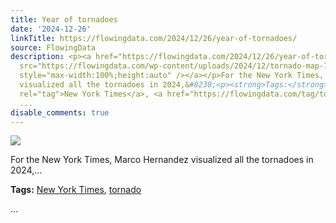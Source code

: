 ```yaml
---
title: Year of tornadoes
date: '2024-12-26'
linkTitle: https://flowingdata.com/2024/12/26/year-of-tornadoes/
source: FlowingData
description: <p><a href="https://flowingdata.com/2024/12/26/year-of-tornadoes/"><img
  src="https://flowingdata.com/wp-content/uploads/2024/12/tornado-map-750x516.png"
  style="max-width:100%;height:auto" /></a></p>For the New York Times, Marco Hernandez
  visualized all the tornadoes in 2024,&#8230;<p><strong>Tags:</strong> <a href="https://flowingdata.com/tag/new-york-times/"
  rel="tag">New York Times</a>, <a href="https://flowingdata.com/tag/tornado/" rel="tag">tornado</a></p>
  ...
disable_comments: true
---
```

<p><a href="https://flowingdata.com/2024/12/26/year-of-tornadoes/"><img src="https://flowingdata.com/wp-content/uploads/2024/12/tornado-map-750x516.png" style="max-width:100%;height:auto" /></a></p>For the New York Times, Marco Hernandez visualized all the tornadoes in 2024,&#8230;<p><strong>Tags:</strong> <a href="https://flowingdata.com/tag/new-york-times/" rel="tag">New York Times</a>, <a href="https://flowingdata.com/tag/tornado/" rel="tag">tornado</a></p> ...